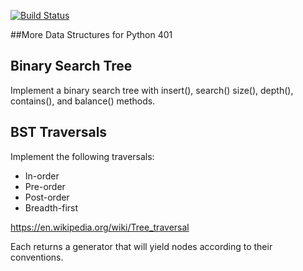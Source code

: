 
[![Build Status](https://travis-ci.org/kurtrm/data_structs.svg?branch=bst)](https://travis-ci.org/kurtrm/data_structs)

##More Data Structures for Python 401


## Binary Search Tree
Implement a binary search tree with insert(), search()
size(), depth(), contains(), and balance() methods.

## BST Traversals

Implement the following traversals:

- In-order
- Pre-order
- Post-order
- Breadth-first

https://en.wikipedia.org/wiki/Tree_traversal

Each returns a generator that will yield nodes according to their conventions.